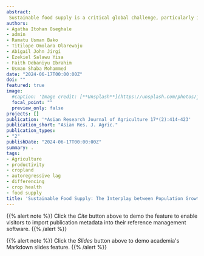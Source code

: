 ```yaml
---
abstract: 
 Sustainable food supply is a critical global challenge, particularly in developing countries like Nigeria, where rapid population growth and limited land resources create a complex interplay with far-reaching implications. Thus, there will be a need to increase food production to keep pace with the population increase. This study seeks to analyse the interplay between population growth and land productivity changes in Nigeria as a pathway towards achieving sustainable food supply by 2030 and beyond, in line with Goal 2 of the 2030 Sustainable Development Goals (SDGs) which is aimed at ending hunger, achieving food security, improving nutrition, and promoting sustainable agriculture. Data on land productivity and Nigeria's population and Population growth for 1961-2022 was sourced from the Economic Research Service of the United States Department of Agriculture (ERS-USDA, 2023). The data was analysed using descriptive statistics such as mean; standard errors and graphs; the Autoregressive Integrated Moving Average (ARIMA) was used to explain the interplay between population growth and land productivity changes in Nigeria. The results of the population estimates revealed that the model successfully converged and significantly (p<0) explained 98.3% of the variance of the endogenous variable that is, the population at an intercept of -2500.7. Of the hypothesized variables, year (1.212), cropland (9.14E-4), irrigated (0.283), and pasture (0.003). These findings imply that the future population would increase in each period until the series becomes explosive because, the coefficient of the lagged variable of population is positive and greater than 1, which is in contrast with the assumptions of the ARIMA model which should be less than 1. Thus, the study recommends adopting precision agriculture techniques such as GPS mapping, soil analysis, crop health monitoring, and automated irrigation to maximize crop yields, reduce costs, and transform farming practices in Nigeria.
authors:
- Agatha Itohan Oseghale  
- admin
- Ramatu Usman Bako
- Titilope Omolara Olarewaju
- Abigail John Jirgi
- Ezekiel Salawu Yisa
- Faith Debaniyu Ibrahim
- Usman Shaba Mohammed
date: "2024-06-17T00:00:00Z"
doi: ""
featured: true
image:
  #caption: 'Image credit: [**Unsplash**](https://unsplash.com/photos/jdD8gXaTZsc)'
  focal_point: ""
  preview_only: false
projects: []
publication: '*Asian Research Journal of Agriculture 17*(2):414-423'
publication_short: "Asian Res. J. Agric."
publication_types:
- "2"
publishDate: "2024-06-17T00:00:00Z"
summary: .
tags:
- Agriculture
- productivity
- cropland
- autoregressive lag
- differencing
- crop health
- food supply
title: 'Sustainable Food Supply: The Interplay between Population Growth and Land Productivity Changes as a Pathway to 2030 and Beyond for Nigeria'
---
```

{{% alert note %}}
Click the *Cite* button above to demo the feature to enable visitors to import publication metadata into their reference management software.
{{% /alert %}}

{{% alert note %}}
Click the *Slides* button above to demo academia's Markdown slides feature.
{{% /alert %}}
